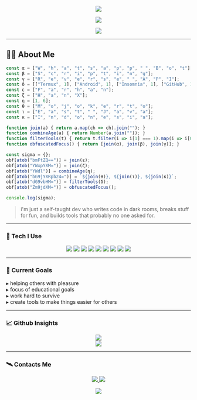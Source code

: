 <p align="center">
  <img src="https://cardivo.vercel.app/api?name=HanX%20+%20ID&description=suka%20+%20ngoding%20+%20sambil%20+%20nonton%20+%20anime&image=https://files.catbox.moe/jpzy6s.jpg&backgroundColor=%23ffffff&textColor=%23ffffff&github=HanX-ID&pattern=topography&colorPattern=%23e0e0e0" />
</p>

<p align="center">
  <img src="https://readme-typing-svg.demolab.com?font=Fira+Code&pause=1000&color=00F7FF&center=true&vCenter=true&width=500&lines=Hello%2C+I'm+Farhan;Young+programmer+from+Indonesia;Welcome+to+my+GitHub+profile" />
</p>

<p align="center">
  <img src="https://komarev.com/ghpvc/?username=HanX-ID&label=visitors&color=00ff99&style=flat-square" />
</p>

---

## 🧑‍💻 About Me

```javascript
const α = ["W", "h", "a", "t", "s", "a", "p", "p", " ", "B", "o", "t"];
const β = ["S", "c", "r", "i", "p", "t", "i", "n", "g"];
const γ = ["R", "e", "v", "e", "r", "s", "e", " ", "A", "P", "I"];
const δ = [["Termux", 1], ["Android", 1], ["Insomnia", 1], ["GitHub", 1], ["VSCode", 0]];
const ε = ["F", "a", "r", "h", "a", "n"];
const ζ = ["H", "a", "n", "X"];
const η = [1, 6];
const θ = ["M", "o", "j", "o", "k", "e", "r", "t", "o"];
const ι = ["E", "a", "s", "t", " ", "J", "a", "v", "a"];
const κ = ["I", "n", "d", "o", "n", "e", "s", "i", "a"];

function join(a) { return a.map(ch => ch).join(""); }
function combineAge(a) { return Number(a.join("")); }
function filterTools(t) { return t.filter(i => i[1] === 1).map(i => i[0]); }
function obfuscatedFocus() { return [join(α), join(β), join(γ)]; }

const sigma = {};
obf[atob("bmFtZQ==")] = join(ε);
obf[atob("YWxpYXM=")] = join(ζ);
obf[atob("YWdl")] = combineAge(η);
obf[atob("bG9jYXRpb24=")] = `${join(θ)}, ${join(ι)}, ${join(κ)}`;
obf[atob("dG9vbHM=")] = filterTools(δ);
obf[atob("Zm9jdXM=")] = obfuscatedFocus();

console.log(sigma);
```
> i'm just a self-taught dev who writes code in dark rooms,
breaks stuff for fun, and builds tools that probably no one asked for.



---

### 🔧 Tech I Use

<div align="center">
  <img src="https://img.shields.io/badge/node.js-111111?style=for-the-badge&logo=node.js&logoColor=green" />
  <img src="https://img.shields.io/badge/javascript-111111?style=for-the-badge&logo=javascript&logoColor=yellow" />
  <img src="https://img.shields.io/badge/python-111111?style=for-the-badge&logo=python&logoColor=white" />
  <img src="https://img.shields.io/badge/html/css-111111?style=for-the-badge&logo=html5&logoColor=orange" />
  <img src="https://img.shields.io/badge/bash-111111?style=for-the-badge&logo=gnu-bash&logoColor=white" />
  <img src="https://img.shields.io/badge/github%20actions-111111?style=for-the-badge&logo=githubactions&logoColor=blue" />
  <img src="https://img.shields.io/badge/termux-111111?style=for-the-badge&logo=terminal&logoColor=white" />
  <img src="https://img.shields.io/badge/marathon%20anime-111111?style=for-the-badge&logo=insomnia&logoColor=blueviolet" />
  <img src="https://img.shields.io/badge/vercel-111111?style=for-the-badge&logo=vercel&logoColor=white" />
</div>

---

### 🧠 Current Goals 
  
▸ helping others with pleasure  
▸ focus of educational goals   
▸ work hard to survive  
▸ create tools to make things easier for others  


---

### 📈 Github Insights

<p align="center">
  <img src="https://github-readme-stats.vercel.app/api?username=HanX-ID&show_icons=true&hide_title=true&theme=github_dark" />
  <br />
  <img src="https://github-readme-stats.vercel.app/api/top-langs/?username=HanX-ID&layout=compact&theme=github_dark" />
</p>

---

### 🛰️ Contacts Me

<div align="center">
  <a href="https://t.me/HanX_6666">
    <img src="https://img.shields.io/badge/telegram-2CA5E0?style=for-the-badge&logo=telegram&logoColor=white" />
  </a>
  <a href="https://wa.me/6285123894103">
    <img src="https://img.shields.io/badge/whatsapp-25D366?style=for-the-badge&logo=whatsapp&logoColor=white" />
  </a>
</div>


<p align="center">
  <img src="https://capsule-render.vercel.app/api?type=waving&color=gradient&height=120&section=footer" />
</p>
